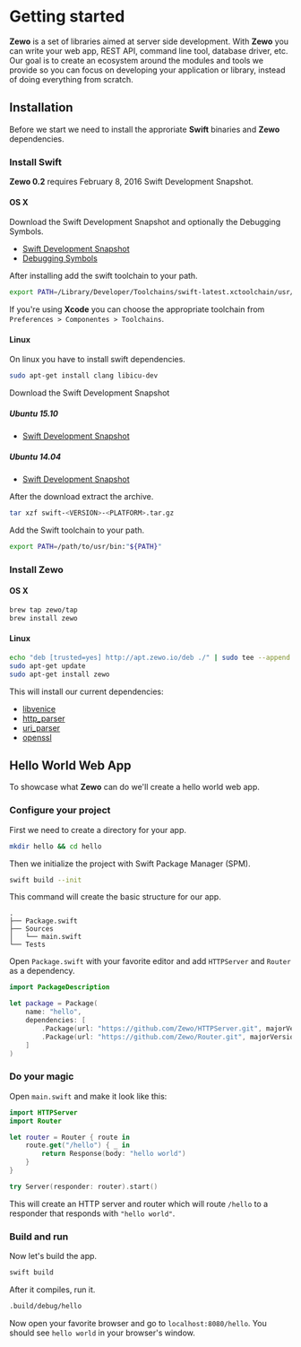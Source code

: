 # Getting started

**Zewo** is a set of libraries aimed at server side development. With **Zewo** you can write your web app, REST API, command line tool, database driver, etc. Our goal is to create an ecosystem around the modules and tools we provide so you can focus on developing your application or library, instead of doing everything from scratch.

## Installation

Before we start we need to install the approriate **Swift** binaries and **Zewo** dependencies.

### Install Swift

 **Zewo 0.2** requires February 8, 2016 Swift Development Snapshot.

#### OS X

Download the Swift Development Snapshot and optionally the Debugging Symbols.

- [Swift Development Snapshot](https://swift.org/builds/development/xcode/swift-DEVELOPMENT-SNAPSHOT-2016-02-08-a/swift-DEVELOPMENT-SNAPSHOT-2016-02-08-a-osx.pkg)
- [Debugging Symbols](https://swift.org/builds/development/xcode/swift-DEVELOPMENT-SNAPSHOT-2016-02-08-a/swift-DEVELOPMENT-SNAPSHOT-2016-02-08-a-osx-symbols.pkg)

After installing add the swift toolchain to your path.

```sh
export PATH=/Library/Developer/Toolchains/swift-latest.xctoolchain/usr/bin:"${PATH}"
```

If you're using **Xcode** you can choose the appropriate toolchain from `Preferences > Componentes > Toolchains`. 
 
#### Linux 
 
On linux you have to install swift dependencies.

```sh
sudo apt-get install clang libicu-dev
``` 

Download the Swift Development Snapshot
 
##### Ubuntu 15.10

- [Swift Development Snapshot](https://swift.org/builds/development/ubuntu1510/swift-DEVELOPMENT-SNAPSHOT-2016-02-08-a/swift-DEVELOPMENT-SNAPSHOT-2016-02-08-a-ubuntu15.10.tar.gz)

##### Ubuntu 14.04

 - [Swift Development Snapshot](https://swift.org/builds/development/ubuntu1404/swift-DEVELOPMENT-SNAPSHOT-2016-02-08-a/swift-DEVELOPMENT-SNAPSHOT-2016-02-08-a-ubuntu14.04.tar.gz)

After the download extract the archive.

```sh
tar xzf swift-<VERSION>-<PLATFORM>.tar.gz
```

Add the Swift toolchain to your path.

```sh
export PATH=/path/to/usr/bin:"${PATH}"
```

### Install Zewo

#### OS X
```sh
brew tap zewo/tap
brew install zewo
```

#### Linux
```sh
echo "deb [trusted=yes] http://apt.zewo.io/deb ./" | sudo tee --append /etc/apt/sources.list
sudo apt-get update
sudo apt-get install zewo
```

This will install our current dependencies:

- [libvenice](https://github.com/Zewo/libvenice)
- [http_parser](https://github.com/Zewo/http_parser)
- [uri_parser](https://github.com/Zewo/uri_parser)
- [openssl](https://www.openssl.org/)

## Hello World Web App

To showcase what **Zewo** can do we'll create a hello world web app.

### Configure your project

First we need to create a directory for your app.

```sh
mkdir hello && cd hello
```

Then we initialize the project with Swift Package Manager (SPM).

```sh
swift build --init
```

This command will create the basic structure for our app.

```
.
├── Package.swift
├── Sources
│   └── main.swift
└── Tests
```

Open `Package.swift` with your favorite editor and add `HTTPServer` and `Router` as a dependency.

```swift
import PackageDescription

let package = Package(
    name: "hello",
    dependencies: [
        .Package(url: "https://github.com/Zewo/HTTPServer.git", majorVersion: 0, minor: 2),
        .Package(url: "https://github.com/Zewo/Router.git", majorVersion: 0, minor: 2)
    ]
)
```

### Do your magic

Open `main.swift` and make it look like this:

```swift
import HTTPServer
import Router

let router = Router { route in
    route.get("/hello") { _ in
        return Response(body: "hello world")
    }
}

try Server(responder: router).start()
```

This will create an HTTP server and router which will route `/hello` to a responder that responds with `"hello world"`.

### Build and run

Now let's build the app.

```sh
swift build
```

After it compiles, run it.

```sh
.build/debug/hello
```

Now open your favorite browser and go to `localhost:8080/hello`. You should see `hello world` in your browser's window.

